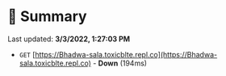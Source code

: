 # 📖 Summary
Last updated: **3/3/2022, 1:27:03 PM**

- `GET` [https://Bhadwa-sala.toxicblte.repl.co](https://Bhadwa-sala.toxicblte.repl.co) - **Down** (194ms)
